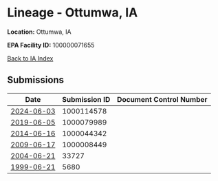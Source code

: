 # Lineage - Ottumwa, IA

**Location:** Ottumwa, IA

**EPA Facility ID:** 100000071655

[Back to IA Index](../../index.md)

## Submissions

| Date | Submission ID | Document Control Number |
|------|--------------|-------------------------|
| [2024-06-03](submissions/1000114578.md) | 1000114578 |  |
| [2019-06-05](submissions/1000079989.md) | 1000079989 |  |
| [2014-06-16](submissions/1000044342.md) | 1000044342 |  |
| [2009-06-17](submissions/1000008449.md) | 1000008449 |  |
| [2004-06-21](submissions/33727.md) | 33727 |  |
| [1999-06-21](submissions/5680.md) | 5680 |  |
